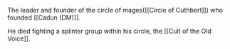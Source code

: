 The leader and founder of the circle of mages([[Circle of Cuthbert]]) who founded [[Cadun (DM)]]. 

He died fighting a splinter group within his circle, the [[Cult of the Old Voice]]. 